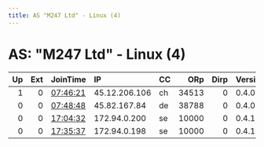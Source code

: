 ```yaml
---
title: AS "M247 Ltd" - Linux (4)
---
```


# AS: "M247 Ltd" - Linux (4)

|   Up |   Ext | JoinTime                                                                                            | IP            | CC   |   ORp |   Dirp | Version   | Contact   | Nickname   |   eFamMembers |
|-----:|------:|:----------------------------------------------------------------------------------------------------|:--------------|:-----|------:|-------:|:----------|:----------|:-----------|--------------:|
|    1 |     0 | [07:46:21](https://metrics.torproject.org/rs.html#details/261450BCF4BD5A208ECA882BE4CFBEDDCD1D171F) | 45.12.206.106 | ch   | 34513 |      0 | 0.4.0.5   | None      | Unnamed    |             1 |
|    0 |     0 | [07:48:48](https://metrics.torproject.org/rs.html#details/68E968BB50E8FE584411FCBFC8BDCB56C542F550) | 45.82.167.84  | de   | 38788 |      0 | 0.4.0.5   | None      | Unnamed    |             1 |
|    0 |     0 | [17:04:32](https://metrics.torproject.org/rs.html#details/CC7284BF88EDC378626D611C867ED557D4E5FDF9) | 172.94.0.200  | se   | 10000 |      0 | 0.4.1.5   | None      | Brexit     |             1 |
|    0 |     0 | [17:35:37](https://metrics.torproject.org/rs.html#details/7A63CC78938E6BA5BB4F606CA6BCEC0BB1E496A3) | 172.94.0.198  | se   | 10000 |      0 | 0.4.1.5   | None      | Brexit     |             1 |
